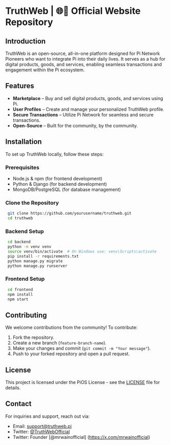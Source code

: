 # TruthWeb | 🌐📱 Official Website Repository

## Introduction
TruthWeb is an open-source, all-in-one platform designed for Pi Network Pioneers who want to integrate Pi into their daily lives. It serves as a hub for digital products, goods, and services, enabling seamless transactions and engagement within the Pi ecosystem.

## Features
- **Marketplace** – Buy and sell digital products, goods, and services using Pi.
- **User Profiles** – Create and manage your personalized TruthWeb profile.
- **Secure Transactions** – Utilize Pi Network for seamless and secure transactions.
- **Open-Source** – Built for the community, by the community.

## Installation
To set up TruthWeb locally, follow these steps:

### Prerequisites
- Node.js & npm (for frontend development)
- Python & Django (for backend development)
- MongoDB/PostgreSQL (for database management)

### Clone the Repository
```sh
 git clone https://github.com/yourusername/truthweb.git
 cd truthweb
```

### Backend Setup
```sh
 cd backend
 python -m venv venv
 source venv/bin/activate  # On Windows use: venv\Scripts\activate
 pip install -r requirements.txt
 python manage.py migrate
 python manage.py runserver
```

### Frontend Setup
```sh
 cd frontend
 npm install
 npm start
```

## Contributing
We welcome contributions from the community! To contribute:
1. Fork the repository.
2. Create a new branch (`feature-branch-name`).
3. Make your changes and commit (`git commit -m "Your message"`).
4. Push to your forked repository and open a pull request.

## License
This project is licensed under the PiOS License - see the [LICENSE](LICENSE) file for details.

## Contact
For inquiries and support, reach out via:
- Email: support@truthweb.pi
- Twitter: [@TruthWebOfficial](https://twitter.com/TruthWebOfficial)
- Twitter: Founder [@mrwainofficial] (https://x.com/mrwainofficial)

